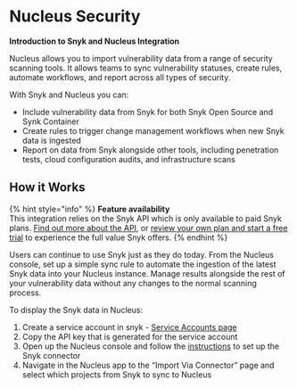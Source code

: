 # Nucleus Security

**Introduction to Snyk and Nucleus Integration**

Nucleus allows you to import vulnerability data from a range of security scanning tools. It allows teams to sync vulnerability statuses, create rules, automate workflows, and report across all types of security.

With Snyk and Nucleus you can:

* Include vulnerability data from Snyk for both Snyk Open Source and Synk Container
* Create rules to trigger change management workflows when new Snyk data is ingested
* Report on data from Snyk alongside other tools, including penetration tests, cloud configuration audits, and infrastructure scans

## How it Works

{% hint style="info" %}
**Feature availability**  
This integration relies on the Snyk API which is only available to paid Snyk plans. [Find out more about the API](https://snyk.docs.apiary.io/#), or [review your own plan and start a free trial](https://app.snyk.io/manage/billing) to experience the full value Snyk offers.
{% endhint %}

Users can continue to use Snyk just as they do today. From the Nucleus console, set up a simple sync rule to automate the ingestion of the latest Snyk data into your Nucleus instance. Manage results alongside the rest of your vulnerability data without any changes to the normal scanning process.

To display the Snyk data in Nucleus:

1. Create a service account in snyk - [Service Accounts page](https://docs.snyk.io/integrations/managing-integrations/service-accounts)
2. Copy the API key that is generated for the service account
3. Open up the Nucleus console and follow the [instructions](https://support.nucleussec.com/hc/en-us/articles/360016559492-Snyk) to set up the Snyk connector
4. Navigate in the Nucleus app to the “Import Via Connector” page and select which projects from Snyk to sync to Nucleus

